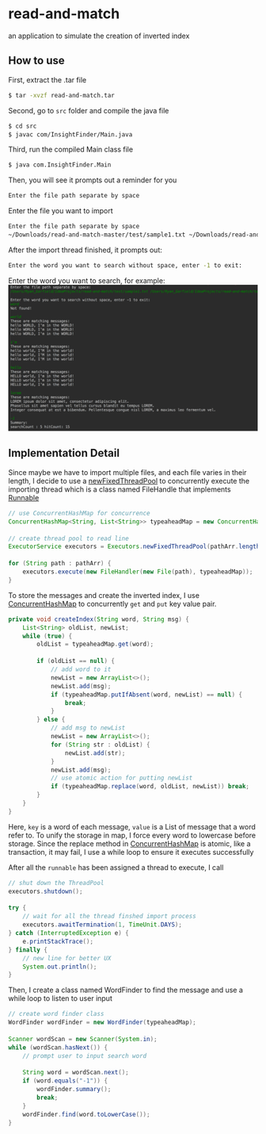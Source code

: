 # read-and-match
an application to simulate the creation of inverted index

## How to use

First, extract the .tar file

```bash
$ tar -xvzf read-and-match.tar
```

Second, go to `src` folder and compile the java file

```bash
$ cd src
$ javac com/InsightFinder/Main.java
```

Third, run the compiled Main class file

```bash
$ java com.InsightFinder.Main
```

Then, you will see it prompts out a reminder for you

```bash
Enter the file path separate by space
```

Enter the file you want to import

```bash
Enter the file path separate by space
~/Downloads/read-and-match-master/test/sample1.txt ~/Downloads/read-and-match-master/test/sample2.txt ~/Downloads/read-and-match-master/test/sample3.txt 
```

After the import thread finished, it prompts out: 

```bash
Enter the word you want to search without space, enter -1 to exit:
```

Enter the word you want to search, for example:
![example](https://github.com/Jiahui-Ruan/read-and-match/blob/master/example.png)

## Implementation Detail

Since maybe we have to import multiple files, and each file varies in their length, I decide to use a 
[newFixedThreadPool](https://docs.oracle.com/javase/7/docs/api/java/util/concurrent/Executors.html) to 
concurrently execute the importing thread which is a class named FileHandle that implements 
[Runnable](https://docs.oracle.com/javase/7/docs/api/java/lang/Runnable.html)

```java
// use ConcurrentHashMap for concurrence
ConcurrentHashMap<String, List<String>> typeaheadMap = new ConcurrentHashMap<>();

// create thread pool to read line
ExecutorService executors = Executors.newFixedThreadPool(pathArr.length);

for (String path : pathArr) {
    executors.execute(new FileHandler(new File(path), typeaheadMap));
}
```

To store the messages and create the inverted index, I use 
[ConcurrentHashMap](https://docs.oracle.com/javase/8/docs/api/java/util/concurrent/ConcurrentHashMap.html) 
to concurrently `get` and `put` key value pair.

```java
private void createIndex(String word, String msg) {
    List<String> oldList, newList;
    while (true) {
        oldList = typeaheadMap.get(word);

        if (oldList == null) {
            // add word to it
            newList = new ArrayList<>();
            newList.add(msg);
            if (typeaheadMap.putIfAbsent(word, newList) == null) {
                break;
            }
        } else {
            // add msg to newList
            newList = new ArrayList<>();
            for (String str : oldList) {
                newList.add(str);
            }
            newList.add(msg);
            // use atomic action for putting newList
            if (typeaheadMap.replace(word, oldList, newList)) break;
        }
    }
}
```

Here, `key` is a word of each message, `value` is a List of message that a word refer to.
To unify the storage in map, I force every word to lowercase before storage. Since the replace method
in [ConcurrentHashMap](https://docs.oracle.com/javase/8/docs/api/java/util/concurrent/ConcurrentHashMap.html) 
is atomic, like a transaction, it may fail, I use a while loop to ensure it executes successfully

After all the `runnable` has been assigned a thread to execute, I call

```java
// shut down the ThreadPool
executors.shutdown();

try {
    // wait for all the thread finshed import process
    executors.awaitTermination(1, TimeUnit.DAYS);
} catch (InterruptedException e) {
    e.printStackTrace();
} finally {
    // new line for better UX
    System.out.println();
}
```

Then, I create a class named WordFinder to find the message and use a while loop to listen to user input

```java
// create word finder class
WordFinder wordFinder = new WordFinder(typeaheadMap);

Scanner wordScan = new Scanner(System.in);
while (wordScan.hasNext()) {
    // prompt user to input search word

    String word = wordScan.next();
    if (word.equals("-1")) {
        wordFinder.summary();
        break;
    }
    wordFinder.find(word.toLowerCase());
}
```